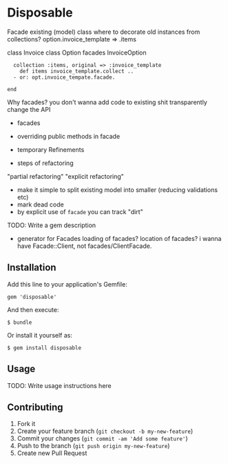 # Disposable


Facade existing (model) class
where to decorate old instances from collections?
  option.invoice_template => .items



class Invoice
	class Option
	  facades InvoiceOption

	  collection :items, original => :invoice_template
	  	def items invoice_template.collect ..
	  - or: opt.invoice_tempate.facade.

	end


Why facades?
you don't wanna add code to existing shit
transparently change the API


* facades
* overriding public methods in facade
* temporary Refinements

* steps of refactoring


"partial refactoring"
"explicit refactoring"


* make it simple to split existing model into smaller (reducing validations etc)
* mark dead code
* by explicit use of `facade` you can track "dirt"


TODO: Write a gem description
* generator for Facades
loading of facades?
location of facades? i wanna have Facade::Client, not facades/ClientFacade.

## Installation

Add this line to your application's Gemfile:

    gem 'disposable'

And then execute:

    $ bundle

Or install it yourself as:

    $ gem install disposable

## Usage

TODO: Write usage instructions here

## Contributing

1. Fork it
2. Create your feature branch (`git checkout -b my-new-feature`)
3. Commit your changes (`git commit -am 'Add some feature'`)
4. Push to the branch (`git push origin my-new-feature`)
5. Create new Pull Request
